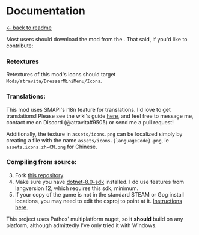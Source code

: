 Documentation
=============

[← back to readme](../../README.md)

Most users should download the mod from the <!--[Nexus page](https://www.nexusmods.com/stardewvalley/mods/15557)-->. That said, if you'd like to contribute:

### Retextures
Retextures of this mod's icons should target `Mods/atravita/DresserMiniMenu/Icons`.

### Translations:

This mod uses SMAPI's i18n feature for translations. I'd love to get translations! Please see the wiki's guide [here](https://stardewvalleywiki.com/Modding:Translations), and feel free to message me, contact me on Discord (@atravita#9505) or send me a pull request!

Additionally, the texture in `assets/icons.png` can be localized simply by creating a file with the name `assets/icons.{languageCode}.png`, ie `assets.icons.zh-CN.png` for Chinese.

### Compiling from source:

3. Fork [this repository](https://github.com/atravita-mods/StardewMods).
4. Make sure you have [dotnet-8.0-sdk](https://dotnet.microsoft.com/en-us/download/dotnet/8.0) installed. I do use features from langversion 12, which requires this sdk, minimum.
5. If your copy of the game is not in the standard STEAM or Gog install locations, you may need to edit the csproj to point at it. [Instructions here](https://github.com/Pathoschild/SMAPI/blob/develop/docs/technical/mod-package.md#available-properties).

This project uses Pathos' multiplatform nuget, so it **should** build on any platform, although admittedly I've only tried it with Windows.